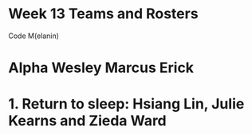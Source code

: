 # Week 13 Teams and Rosters

Code M(elanin)

Alpha
Wesley
Marcus
Erick
=======
 
# 1. Return to sleep: Hsiang Lin, Julie Kearns and Zieda Ward

